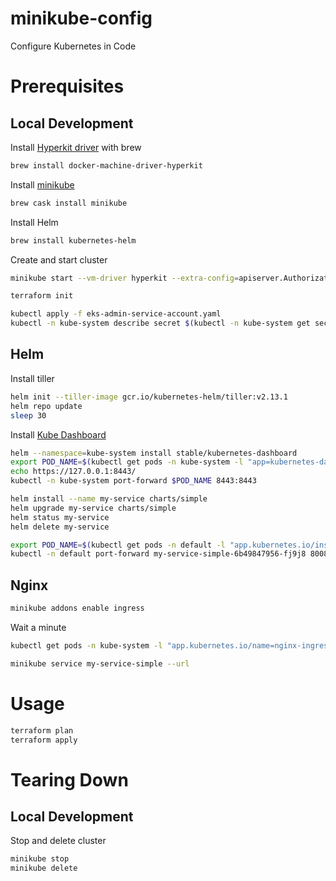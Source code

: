# minikube-config
Configure Kubernetes in Code

# Prerequisites
## Local Development
Install [Hyperkit driver](https://github.com/kubernetes/minikube/blob/master/docs/drivers.md#hyperkit-driver) with brew
```bash
brew install docker-machine-driver-hyperkit
```

Install [minikube](https://github.com/kubernetes/minikube)
```bash
brew cask install minikube
```

Install Helm
```bash
brew install kubernetes-helm
```

Create and start cluster
```bash
minikube start --vm-driver hyperkit --extra-config=apiserver.Authorization.Mode=RBAC
```

```bash
terraform init
```

```bash
kubectl apply -f eks-admin-service-account.yaml
kubectl -n kube-system describe secret $(kubectl -n kube-system get secret | grep eks-admin | awk '{print $1}')
```

## Helm
Install tiller
```bash
helm init --tiller-image gcr.io/kubernetes-helm/tiller:v2.13.1
helm repo update
sleep 30
```

Install [Kube Dashboard](https://docs.aws.amazon.com/eks/latest/userguide/dashboard-tutorial.html)
```bash
helm --namespace=kube-system install stable/kubernetes-dashboard
export POD_NAME=$(kubectl get pods -n kube-system -l "app=kubernetes-dashboard,release=k8s-dashboard" -o jsonpath="{.items[0].metadata.name}")
echo https://127.0.0.1:8443/
kubectl -n kube-system port-forward $POD_NAME 8443:8443
```

```bash
helm install --name my-service charts/simple
helm upgrade my-service charts/simple
helm status my-service
helm delete my-service
```

```bash
export POD_NAME=$(kubectl get pods -n default -l "app.kubernetes.io/instance=my-service" -o jsonpath="{.items[0].metadata.name}")
kubectl -n default port-forward my-service-simple-6b49847956-fj9j8 8008:80
```

## Nginx

```bash
minikube addons enable ingress
```
Wait a minute
```bash
kubectl get pods -n kube-system -l "app.kubernetes.io/name=nginx-ingress-controller"
```

```bash
minikube service my-service-simple --url
```

# Usage

```bash
terraform plan
terraform apply
```

# Tearing Down
## Local Development

Stop and delete cluster
```bash
minikube stop
minikube delete
```